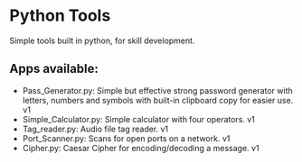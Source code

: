 # Python Tools
Simple tools built in python, for skill development.

Apps available:
--------------------------------------------------
- Pass_Generator.py: Simple but effective strong password generator with letters, numbers and symbols with built-in clipboard copy for easier use. v1
- Simple_Calculator.py: Simple calculator with four operators. v1   
- Tag_reader.py: Audio file tag reader. v1   
- Port_Scanner.py: Scans for open ports on a network. v1
- Cipher.py: Caesar Cipher for encoding/decoding a message. v1
